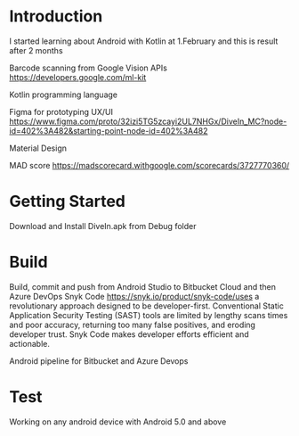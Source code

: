 # Introduction

I started learning about Android with Kotlin at 1.February and this is result after 2 months

Barcode scanning from Google Vision APIs https://developers.google.com/ml-kit

Kotlin programming language

Figma for prototyping
UX/UI https://www.figma.com/proto/32izi5TG5zcayi2UL7NHGx/DiveIn_MC?node-id=402%3A482&starting-point-node-id=402%3A482

Material Design

MAD score https://madscorecard.withgoogle.com/scorecards/3727770360/

# Getting Started

Download and Install DiveIn.apk from Debug folder

# Build

Build, commit and push from Android Studio to Bitbucket Cloud and then Azure DevOps
Snyk Code https://snyk.io/product/snyk-code/uses a revolutionary approach designed to be developer-first. Conventional Static Application Security Testing (SAST) tools are limited by lengthy scans times and poor accuracy, returning too many false positives, and eroding developer trust. Snyk Code makes developer efforts efficient and actionable.

Android pipeline for Bitbucket and Azure Devops

# Test

Working on any android device with Android 5.0 and above
